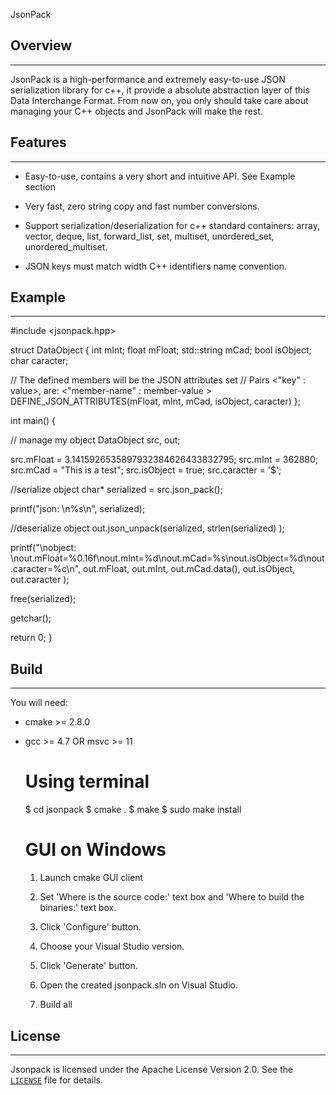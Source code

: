 JsonPack

## Overview
-----------

JsonPack is a high-performance and extremely easy-to-use JSON serialization
library for c++, it provide a absolute abstraction layer of this Data Interchange Format. From now on,
you only should take care about managing your C++ objects and JsonPack will make the rest.

## Features
-----------

* Easy-to-use, contains a very short and intuitive API. See Example section

* Very fast, zero string copy and fast number conversions.

* Support serialization/deserialization for c++ standard containers:
  array, vector, deque, list, forward_list, set, multiset, unordered_set, unordered_multiset.

* JSON keys must match width C++ identifiers name convention.

## Example
----------

#include <jsonpack.hpp>

struct  DataObject
{
  int mInt;
  float mFloat;
  std::string mCad;
  bool isObject;
  char caracter;

  // The defined members will be the JSON attributes set
  // Pairs <"key" : value>, are: <"member-name" : member-value >
  DEFINE_JSON_ATTRIBUTES(mFloat, mInt, mCad, isObject, caracter)
};

int main()
{

  // manage my object
  DataObject src, out;

  src.mFloat = 3.1415926535897932384626433832795;
  src.mInt = 362880;
  src.mCad = "This is a test";
  src.isObject = true;
  src.caracter = '$';

  //serialize object
  char* serialized = src.json_pack();

  printf("json: \n%s\n", serialized);

  //deserialize object
  out.json_unpack(serialized, strlen(serialized) );

  printf("\nobject: \nout.mFloat=%0.16f\nout.mInt=%d\nout.mCad=%s\nout.isObject=%d\nout.caracter=%c\n",
          out.mFloat, out.mInt, out.mCad.data(), out.isObject, out.caracter
         );

  free(serialized);

  getchar();

  return 0;
}

## Build
--------

You will need:

 - cmake >= 2.8.0
 - gcc >= 4.7 OR msvc >= 11

    # Using terminal

    $ cd jsonpack
    $ cmake .
    $ make
    $ sudo make install

    # GUI on Windows

    1. Launch cmake GUI client

    2. Set 'Where is the source code:' text box and 'Where to build
    the binaries:' text box.

    3. Click 'Configure' button.

    4. Choose your Visual Studio version.

    5. Click 'Generate' button.

    6. Open the created jsonpack.sln on Visual Studio.

    7. Build all


## License
----------

Jsonpack is licensed under the Apache License Version 2.0. See
the [`LICENSE`](./LICENSE) file for details.
